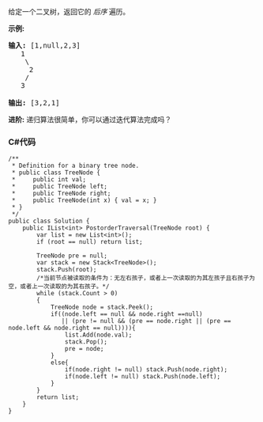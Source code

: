 <p>给定一个二叉树，返回它的 <em>后序&nbsp;</em>遍历。</p>

<p><strong>示例:</strong></p>

<pre><strong>输入:</strong> [1,null,2,3]  
   1
    \
     2
    /
   3 

<strong>输出:</strong> [3,2,1]</pre>

<p><strong>进阶:</strong>&nbsp;递归算法很简单，你可以通过迭代算法完成吗？</p>

### C#代码

```
/**
 * Definition for a binary tree node.
 * public class TreeNode {
 *     public int val;
 *     public TreeNode left;
 *     public TreeNode right;
 *     public TreeNode(int x) { val = x; }
 * }
 */
public class Solution {
    public IList<int> PostorderTraversal(TreeNode root) {
        var list = new List<int>();
        if (root == null) return list;

        TreeNode pre = null;
        var stack = new Stack<TreeNode>();
        stack.Push(root);
        /*当前节点被读取的条件为：无左右孩子，或者上一次读取的为其左孩子且右孩子为空，或者上一次读取的为其右孩子。*/
        while (stack.Count > 0)
        {
            TreeNode node = stack.Peek();
            if((node.left == null && node.right ==null) 
               || (pre != null && (pre == node.right || (pre == node.left && node.right == null)))){
                list.Add(node.val);
                stack.Pop();
                pre = node;
            }
            else{
                if(node.right != null) stack.Push(node.right);
                if(node.left != null) stack.Push(node.left);
            }
        }
        return list;
    }
}
```